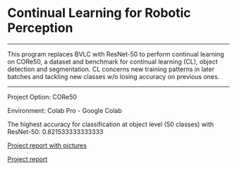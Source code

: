 # Continual Learning for Robotic Perception

---
This program replaces BVLC with ResNet-50 to perform continual learning on CORe50, a dataset and benchmark for continual learning (CL), object detection and segmentation. CL concerns new training patterns in later batches and tackling new classes w/o losing accuracy on previous ones.

---
Project Option: CORe50

Environment: Colab Pro - Google Colab

The highest accuracy for classification at object level (50 classes) with ResNet-50: 0.821533333333333

[Project report with pictures](https://github.com/marxshen/Continual-Learning-for-Robotic-Perception/blob/master/Report%20for%20Continual%20Learning%20(CL)%20for%20Robotic%20Perception.pdf)

[Project report](https://github.com/marxshen/Continual-Learning-for-Robotic-Perception/blob/master/Report%20for%20Continual%20Learning%20(CL)%20for%20Robotic%20Perception.md)
